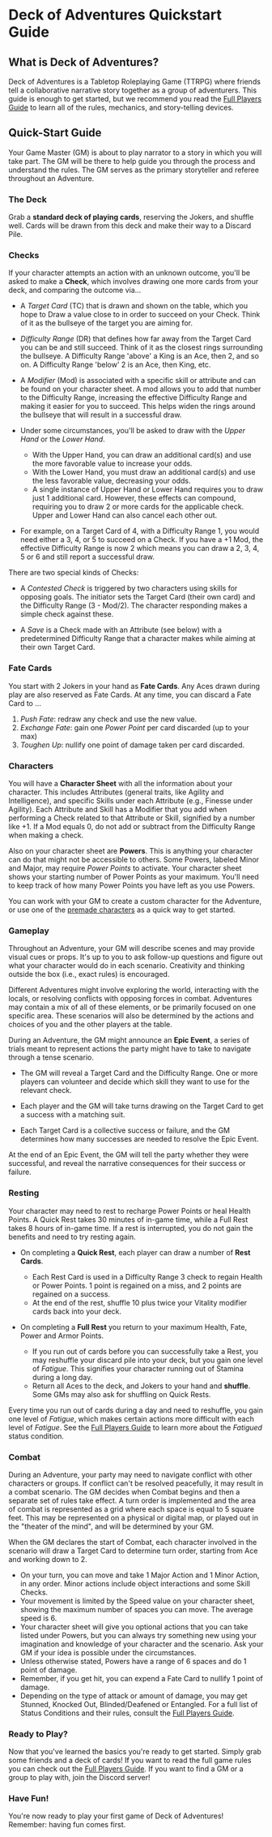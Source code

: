 # Deck of Adventures Quickstart Guide

## What is Deck of Adventures?

Deck of Adventures is a Tabletop Roleplaying Game (TTRPG) where friends tell a
collaborative narrative story together as a group of adventurers. This guide is enough
to get started, but we recommend you read the [Full Players Guide](./01_PlayerGuideFull.md)
to learn all of the rules, mechanics, and story-telling devices.

## Quick-Start Guide

Your Game Master (GM) is about to play narrator to a story in which you will take part.
The GM will be there to help guide you through the process and understand the rules.
The GM serves as the primary storyteller and referee throughout an Adventure.

### The Deck

Grab a **standard deck of playing cards**, reserving the Jokers, and shuffle well. Cards
will be drawn from this deck and make their way to a Discard Pile.

### Checks

If your character attempts an action with an unknown outcome, you'll be asked to make
a **Check**, which involves drawing one more cards from your deck, and comparing the
outcome via...

- A *Target Card* (TC) that is drawn and shown on the table, which you hope to Draw a
  value close to in order to succeed on your Check. Think of it as the bullseye of
  the target you are aiming for.

- *Difficulty Range* (DR) that defines how far away from the Target Card you can be and
  still succeed. Think of it as the closest rings surrounding the bullseye. A Difficulty
  Range 'above' a King is an Ace, then 2, and so on. A Difficulty Range 'below' 2 is an
  Ace, then King, etc.

- A *Modifier* (Mod) is associated with a specific skill or attribute and can be found
  on your character sheet. A mod allows you to add that number to the Difficulty Range,
  increasing the effective Difficulty Range and making it easier for you to succeed.
  This helps widen the rings around the bullseye that will result in a successful draw.

- Under some circumstances, you'll be asked to draw with the *Upper Hand* or the *Lower Hand*.
    - With the Upper Hand, you can draw an additional card(s) and use the more
     favorable value to increase your odds.
    - With the Lower Hand, you must draw an additional card(s) and use the less
     favorable value, decreasing your odds.
    - A single instance of Upper Hand or Lower Hand requires you to draw just 1
     additional card. However, these effects can compound, requiring you to draw 2
     or more cards for the applicable check. Upper and Lower Hand can also cancel
     each other out.

- For example, on a Target Card of 4, with a Difficulty Range 1, you would need either a
  3, 4, or 5 to succeed on a Check. If you have a +1 Mod, the effective Difficulty Range
  is now 2 which means you can draw a 2, 3, 4, 5 or 6 and still report a successful
  draw.

There are two special kinds of Checks:

- A *Contested Check* is triggered by two characters using skills for opposing goals.
  The initiator sets the Target Card (their own card) and the Difficulty Range (3 -
  Mod/2). The character responding makes a simple check against these.

- A *Save* is a Check made with an Attribute (see below) with a predetermined Difficulty
  Range that a character makes while aiming at their own Target Card.

### Fate Cards

You start with 2 Jokers in your hand as **Fate Cards**. Any Aces drawn during play are
also reserved as Fate Cards. At any time, you can discard a Fate Card to ...

  1. *Push Fate*: redraw any check and use the new value.
  2. *Exchange Fate*: gain one *Power Point* per card discarded (up to your max)
  3. *Toughen Up*: nullify one point of damage taken per card discarded.

### Characters

You will have a **Character Sheet** with all the information about your character. This
includes Attributes (general traits, like Agility and Intelligence), and specific Skills
under each Attribute (e.g., Finesse under Agility). Each Attribute and Skill has a
Modifier that you add when performing a Check related to that Attribute or Skill,
signified by a number like +1. If a Mod equals 0, do not add or subtract from the
Difficulty Range when making a check.

Also on your character sheet are **Powers**. This is anything your character can do
that might not be accessible to others. Some Powers, labeled Minor and Major, may
require *Power Points* to activate. Your character sheet shows your starting
number of Power Points as your maximum. You'll need to keep track of how many Power
Points you have left as you use Powers.

You can work with your GM to create a custom character for the Adventure, or use one of
the [premade characters](./PremadeCharacters/) as a quick way to get started.

### Gameplay

Throughout an Adventure, your GM will describe scenes and may provide visual cues or
props. It's up to you to ask follow-up questions and figure out what your character
would do in each scenario. Creativity and thinking outside the box (i.e., exact rules)
is encouraged.

Different Adventures might involve exploring the world, interacting with the locals, or
resolving conflicts with opposing forces in combat. Adventures may contain a mix of all
of these elements, or be primarily focused on one specific area. These scenarios will
also be determined by the actions and choices of you and the other players at the table.

During an Adventure, the GM might announce an **Epic Event**, a series of trials meant
to represent actions the party might have to take to navigate through a tense scenario.

- The GM will reveal a Target Card and the Difficulty Range. One or more players can
  volunteer and decide which skill they want to use for the relevant check.

- Each player and the GM will take turns drawing on the Target Card to get a success
  with a matching suit.

- Each Target Card is a collective success or failure, and the GM determines how many
  successes are needed to resolve the Epic Event.

At the end of an Epic Event, the GM will tell the party whether they were successful,
and reveal the narrative consequences for their success or failure.

### Resting

Your character may need to rest to recharge Power Points or heal Health Points. A Quick
Rest takes 30 minutes of in-game time, while a Full Rest takes 8 hours of in-game time.
If a rest is interrupted, you do not gain the benefits and need to try resting again.

- On completing a **Quick Rest**, each player can draw a number of **Rest Cards**.
    - Each Rest Card is used in a Difficulty Range 3 check to regain Health or Power
      Points. 1 point is regained on a miss, and 2 points are regained on a success.
    - At the end of the rest, shuffle 10 plus twice your Vitality modifier cards back
      into your deck.

- On completing a **Full Rest** you return to your maximum Health, Fate, Power and Armor
  Points.
    - If you run out of cards before you can successfully take a Rest, you may
     reshuffle your discard pile into your deck, but you gain one level of *Fatigue*.
     This signifies your character running out of Stamina during a long day.
    - Return all Aces to the deck, and Jokers to your hand and **shuffle**. Some GMs may
    also ask for shuffling on Quick Rests.

Every time you run out of cards during a day and need to reshuffle, you gain one level
of *Fatigue*, which makes certain actions more difficult with each level of *Fatigue*.
See the [Full Players Guide](./01_PlayerGuideFull.md/#status-conditions) to learn more
about the *Fatigued* status condition.

### Combat

During an Adventure, your party may need to navigate conflict with other characters or
groups. If conflict can't be resolved peacefully, it may result in a combat scenario.
The GM decides when Combat begins and then a separate set of rules take effect. A turn
order is implemented and the area of combat is represented as a grid where each space is
equal to 5 square feet. This may be represented on a physical or digital map, or played
out in the "theater of the mind", and will be determined by your GM.

When the GM declares the start of Combat, each character involved in the scenario will
draw a Target Card to determine turn order, starting from Ace and working down to 2.

- On your turn, you can move and take 1 Major Action and 1 Minor Action, in any order.
  Minor actions include object interactions and some Skill Checks.
- Your movement is limited by the Speed value on your character sheet, showing the
  maximum number of spaces you can move. The average speed is 6.
- Your character sheet will give you optional actions that you can take listed under
  Powers, but you can always try something new using your imagination and knowledge of
  your character and the scenario. Ask your GM if your idea is possible under the
  circumstances.
- Unless otherwise stated, Powers have a range of 6 spaces and do 1 point of damage.
- Remember, if you get hit, you can expend a Fate Card to nullify 1 point of damage.
- Depending on the type of attack or amount of damage, you may get Stunned, Knocked Out,
  Blinded/Deafened or Entangled. For a full list of Status Conditions and their rules,
  consult the [Full Players Guide](./01_PlayerGuideFull.md/#status-conditions).

### Ready to Play?

Now that you've learned the basics you're ready to get started. Simply grab some friends
and a deck of cards! If you want to read the full game rules you can check out the
[Full Players Guide](./01_PlayerGuideFull.md). If you want to find a GM or a group to play
with, join the Discord server!

### Have Fun!

You're now ready to play your first game of Deck of Adventures! Remember: having fun
comes first.
